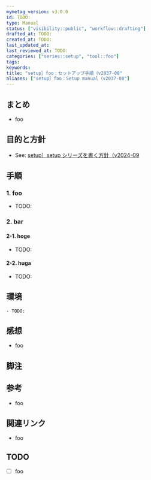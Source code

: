 ```yaml
---
mymetag_version: v3.0.0
id: TODO:
type: Manual
status: ["visibility::public", "workflow::drafting"]
drafted_at: TODO:
created_at: TODO:
last_updated_at:
last_reviewed_at: TODO:
categories: ["series::setup", "tool::foo"]
tags:
keywords:
title: "setup］foo：セットアップ手順（v2037-08"
aliases: ["setup］foo：Setup manual（v2037-08"]
---
```


## まとめ

- foo

## 目的と方針

- See: [setup］setup シリーズを書く方針（v2024-09](./6be9f341-1f39-474b-b4c2-20db75d81723.md)

## 手順

### 1. foo

- TODO:

### 2. bar

#### 2-1. hoge

- TODO:

#### 2-2. huga

- TODO:

## 環境

```console
- TODO:
```

## 感想

- foo

## 脚注

[^1]: foobarbaz

## 参考

- foo

## 関連リンク

- foo

## TODO

- [ ] foo
